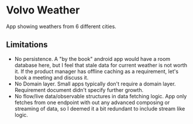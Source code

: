 # Volvo Weather

App showing weathers from 6 different cities.

## Limitations
* No persistence. A "by the book" android app would have a room database here, but I feel that stale data for current weather is not worth it. If the product manager has offline caching as a requirement, let's book a meeting and discuss it.
* No Domain layer. Small apps typically don't require a domain layer. Requirement document didn't specify further growth.
* No flow/live data/observable structures in data fetching logic. App only fetches from one endpoint with out any advanced composing or streaming of data, so I deemed it a bit redundant to include stream like logic.
